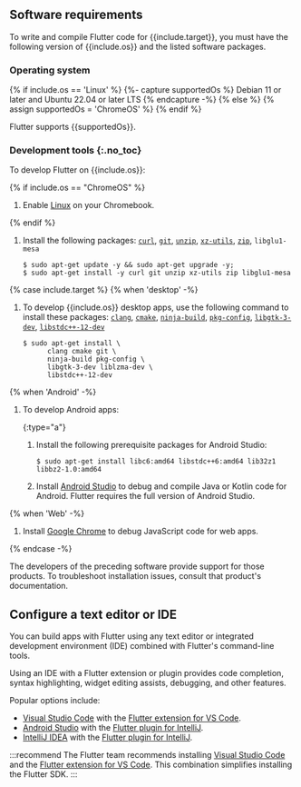 ## Software requirements

To write and compile Flutter code for {{include.target}},
you must have the following version of {{include.os}} and the listed
software packages.

### Operating system

{% if include.os == 'Linux' %}
{%- capture supportedOs %}
Debian 11 or later
and Ubuntu 22.04 or later LTS
{% endcapture -%}
{% else %}
{% assign supportedOs = 'ChromeOS' %}
{% endif %}

Flutter supports {{supportedOs}}.

### Development tools {:.no_toc}

To develop Flutter on {{include.os}}:

{% if include.os == "ChromeOS" %}

1. Enable [Linux][] on your Chromebook.

{% endif %}

1. Install the following packages:
   [`curl`][curl], [`git`][git], [`unzip`][unzip], [`xz-utils`][xz], [`zip`][zip], `libglu1-mesa`

   ```console
   $ sudo apt-get update -y && sudo apt-get upgrade -y;
   $ sudo apt-get install -y curl git unzip xz-utils zip libglu1-mesa
   ```

{% case include.target %}
{% when 'desktop' -%}

1. To develop {{include.os}} desktop apps, use the
   following command to install these packages:
   [`clang`][clang],
   [`cmake`][cmake],
   [`ninja-build`][ninjabuild],
   [`pkg-config`][pkg-config],
   [`libgtk-3-dev`][gtk3],
   [`libstdc++-12-dev`][libstdc]

   ```console
   $ sudo apt-get install \
         clang cmake git \
         ninja-build pkg-config \
         libgtk-3-dev liblzma-dev \
         libstdc++-12-dev
   ```

[clang]: https://clang.llvm.org/
[cmake]: https://cmake.org/
[gtk3]: https://www.gtk.org/docs/installations/linux#installing-gtk3-from-packages
[ninjabuild]: https://ninja-build.org/
[pkg-config]: https://www.freedesktop.org/wiki/Software/pkg-config/
[libstdc]: https://packages.debian.org/sid/libstdc++-12-dev

{% when 'Android' -%}

1. To develop Android apps:

   {:type="a"}
   1. Install the following prerequisite packages for Android Studio:

      ```console
      $ sudo apt-get install libc6:amd64 libstdc++6:amd64 lib32z1 libbz2-1.0:amd64
      ```

   1. Install [Android Studio][] to
      debug and compile Java or Kotlin code for Android.
      Flutter requires the full version of Android Studio.

{% when 'Web' -%}

1. Install [Google Chrome][] to debug JavaScript code for web apps.

{% endcase -%}

The developers of the preceding software provide support for those products.
To troubleshoot installation issues, consult that product's documentation.

[Linux]: https://support.google.com/chromebook/answer/9145439
[curl]: https://curl.se/
[git]: https://git-scm.com/
[unzip]: https://linux.die.net/man/1/unzip
[xz]: https://xz.tukaani.org/xz-utils/
[zip]: https://linux.die.net/man/1/zip
[Android Studio]: https://developer.android.com/studio/
[Google Chrome]: https://www.google.com/chrome/dr/download/

## Configure a text editor or IDE

You can build apps with Flutter using any text editor or
integrated development environment (IDE) combined with
Flutter's command-line tools.

Using an IDE with a Flutter extension or plugin provides code completion,
syntax highlighting, widget editing assists, debugging, and other features.

Popular options include:

* [Visual Studio Code][vscode] with the [Flutter extension for VS Code][].
* [Android Studio][] with the [Flutter plugin for IntelliJ][].
* [IntelliJ IDEA][] with the [Flutter plugin for IntelliJ][].

:::recommend
The Flutter team recommends installing
[Visual Studio Code][vscode] and the [Flutter extension for VS Code][].
This combination simplifies installing the Flutter SDK.
:::

[IntelliJ IDEA]: https://www.jetbrains.com/help/idea/installation-guide.html
[vscode]: https://code.visualstudio.com/docs/setup/linux
[Flutter extension for VS Code]: https://marketplace.visualstudio.com/items?itemName=Dart-Code.flutter
[Flutter plugin for IntelliJ]: https://plugins.jetbrains.com/plugin/9212-flutter
